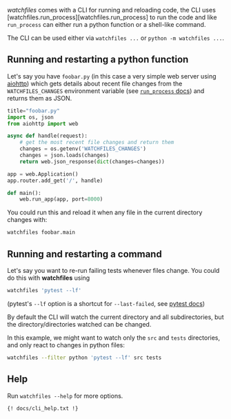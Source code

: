 *watchfiles* comes with a CLI for running and reloading code, the CLI uses
[watchfiles.run_process][watchfiles.run_process] to run the code and like `run_process` can either run a python
function or a shell-like command.

The CLI can be used either via `watchfiles ...` or `python -m watchfiles ...`.

## Running and restarting a python function

Let's say you have `foobar.py` (in this case a very simple web server using
[aiohttp](https://aiohttp.readthedocs.io/en/stable/)) which gets details about recent file changes from the
`WATCHFILES_CHANGES` environment variable (see [`run_process` docs](./api/run_process.md#watchfiles.run_process))
and returns them as JSON.

```py
title="foobar.py"
import os, json
from aiohttp import web

async def handle(request):
    # get the most recent file changes and return them
    changes = os.getenv('WATCHFILES_CHANGES')
    changes = json.loads(changes)
    return web.json_response(dict(changes=changes))

app = web.Application()
app.router.add_get('/', handle)

def main():
    web.run_app(app, port=8000)
```

You could run this and reload it when any file in the current directory changes with:

```bash title="Running a python function"
watchfiles foobar.main
```

## Running and restarting a command

Let's say you want to re-run failing tests whenever files change. You could do this with **watchfiles** using

```bash title="Running a command"
watchfiles 'pytest --lf'
```

(pytest's `--lf` option is a shortcut for `--last-failed`,
see [pytest docs](https://docs.pytest.org/en/latest/how-to/cache.html))

By default the CLI will watch the current directory and all subdirectories, but the directory/directories watched
can be changed.

In this example, we might want to watch only the `src` and `tests` directories, and only react to changes in python
files:

```bash title="Watching custom directories and files"
watchfiles --filter python 'pytest --lf' src tests
```

## Help

Run `watchfiles --help` for more options.

```{title="watchfiles --help"}
{! docs/cli_help.txt !}
```
